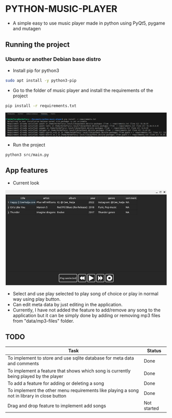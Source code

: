 # PYTHON-MUSIC-PLAYER

* A simple easy to use music player made in python using PyQt5, pygame and mutagen


## Running the project

### Ubuntu or another Debian base distro 

* Install pip for python3

```bash
sudo apt install -y python3-pip
```

* Go to the folder of music player and install the requirements of the project

```bash
pip install -r requirements.txt
```

![Installing requirements through pip](data/images/installing-requirements.png)

* Run the project 

```
python3 src/main.py
```

## App features 

* Current look

![alt text](data/images/application.png)

* Select and use play selected to play song of choice or play in normal way using play button.
* Can edit meta data by just editing in the application.
* Currently, I have not added the feature to add/remove any song to the application but it can be simply done by adding or removing mp3 files from "data/mp3-files" folder.

## TODO 

| Task | Status |
|------|--------|
| To implement to store and use sqlite database for meta data and comments | Done |
| To implement a feature that shows which song is currently being played by the player | Done |
| To add a feature for adding or deleting a song | Done |
| To implement the other menu requirements like playing a song not in library in close button |Done |
| Drag and drop feature to implement add songs | Not started |